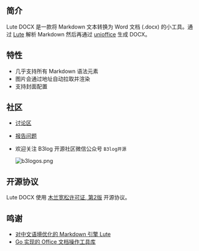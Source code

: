 ## 简介

Lute DOCX 是一款将 Markdown 文本转换为 Word 文档 (.docx) 的小工具。通过 [Lute](https://github.com/88250/lute) 解析 Markdown 然后再通过 [unioffice](https://github.com/unidoc/unioffice) 生成 DOCX。

## 特性

* 几乎支持所有 Markdown 语法元素
* 图片会通过地址自动拉取并渲染
* 支持封面配置

## 社区

* [讨论区](https://ld246.com/tag/lute)
* [报告问题](https://github.com/88250/lute-docx/issues/new)
* 欢迎关注 B3log 开源社区微信公众号 `B3log开源`

  ![b3logos.png](https://b3logfile.com/file/2019/10/image-d3c00d78.png)

## 开源协议

Lute DOCX 使用 [木兰宽松许可证, 第2版](http://license.coscl.org.cn/MulanPSL2) 开源协议。

## 鸣谢

* [对中文语境优化的 Markdown 引擎 Lute](https://ld246.com/article/1567047822949)
* [Go 实现的 Office 文档操作工具库](https://github.com/unidoc/unioffice)
